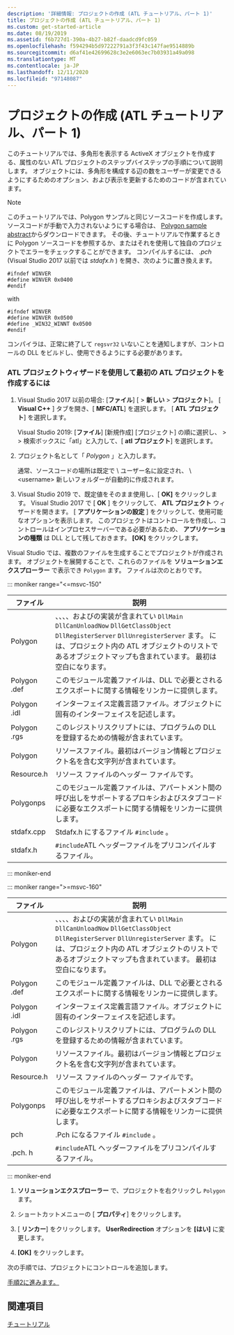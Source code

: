 ```yaml
---
description: '詳細情報: プロジェクトの作成 (ATL チュートリアル、パート 1)'
title: プロジェクトの作成 (ATL チュートリアル、パート 1)
ms.custom: get-started-article
ms.date: 08/19/2019
ms.assetid: f6b727d1-390a-4b27-b82f-daadcd9fc059
ms.openlocfilehash: f594294b5d97222791a3f3f43c147fae9514889b
ms.sourcegitcommit: d6af41e42699628c3e2e6063ec7b03931a49a098
ms.translationtype: MT
ms.contentlocale: ja-JP
ms.lasthandoff: 12/11/2020
ms.locfileid: "97148087"
---
```

# <a name="creating-the-project-atl-tutorial-part-1"></a>プロジェクトの作成 (ATL チュートリアル、パート 1)

このチュートリアルでは、多角形を表示する ActiveX オブジェクトを作成する、属性のない ATL プロジェクトのステップバイステップの手順について説明します。 オブジェクトには、多角形を構成する辺の数をユーザーが変更できるようにするためのオプション、および表示を更新するためのコードが含まれています。

> [!NOTE]
> このチュートリアルでは、Polygon サンプルと同じソースコードを作成します。 ソースコードが手動で入力されないようにする場合は、 [Polygon sample abstract](https://github.com/Microsoft/VCSamples/tree/master/VC2008Samples/ATL/Controls/Polygon)からダウンロードできます。 その後、チュートリアルで作業するときに Polygon ソースコードを参照するか、またはそれを使用して独自のプロジェクトでエラーをチェックすることができます。
> コンパイルするには、 *.pch* (Visual Studio 2017 以前では *stdafx.h* ) を開き、次のように置き換えます。
>
> ```
> #ifndef WINVER
> #define WINVER 0x0400
> #endif
> ```
>
> with
>
> ```
> #ifndef WINVER
> #define WINVER 0x0500
> #define _WIN32_WINNT 0x0500
> #endif
> ```
>
> コンパイラは、正常に終了して `regsvr32` いないことを通知しますが、コントロールの DLL をビルドし、使用できるようにする必要があります。

### <a name="to-create-the-initial-atl-project-using-the-atl-project-wizard"></a>ATL プロジェクトウィザードを使用して最初の ATL プロジェクトを作成するには

1. Visual Studio 2017 以前の場合: [**ファイル**] [  >  **新しい**  >  **プロジェクト**]。 [ **Visual C++** ] タブを開き、[ **MFC/ATL**] を選択します。 [ **ATL プロジェクト**] を選択します。

   Visual Studio 2019: [**ファイル**] [新規作成] [プロジェクト] の順に選択し、  >    >  検索ボックスに「atl」と入力して、[ **atl プロジェクト**] を選択します。

1. プロジェクト名として「 *Polygon* 」と入力します。

    通常、ソースコードの場所は既定で \ ユーザー名に設定され、 \\ \<username> 新しいフォルダーが自動的に作成されます。

1. Visual Studio 2019 で、既定値をそのまま使用し、[ **OK]** をクリックします。
   Visual Studio 2017 で [ **OK** ] をクリックして、 **ATL プロジェクト** ウィザードを開きます。 [ **アプリケーションの設定** ] をクリックして、使用可能なオプションを表示します。 このプロジェクトはコントロールを作成し、コントロールはインプロセスサーバーである必要があるため、 **アプリケーションの種類** は DLL として残しておきます。 **[OK]** をクリックします。

Visual Studio では、複数のファイルを生成することでプロジェクトが作成されます。 オブジェクトを展開することで、これらのファイルを **ソリューションエクスプローラー** で表示でき `Polygon` ます。 ファイルは次のとおりです。

::: moniker range="<=msvc-150"

|ファイル|説明|
|----------|-----------------|
|Polygon|、、、、およびの実装が含まれてい `DllMain` `DllCanUnloadNow` `DllGetClassObject` `DllRegisterServer` `DllUnregisterServer` ます。 には、プロジェクト内の ATL オブジェクトのリストであるオブジェクトマップも含まれています。 最初は空白になります。|
|Polygon .def|このモジュール定義ファイルは、DLL で必要とされるエクスポートに関する情報をリンカーに提供します。|
|Polygon .idl|インターフェイス定義言語ファイル。オブジェクトに固有のインターフェイスを記述します。|
|Polygon .rgs|このレジストリスクリプトには、プログラムの DLL を登録するための情報が含まれています。|
|Polygon|リソースファイル。最初はバージョン情報とプロジェクト名を含む文字列が含まれています。|
|Resource.h|リソース ファイルのヘッダー ファイルです。|
|Polygonps|このモジュール定義ファイルは、アパートメント間の呼び出しをサポートするプロキシおよびスタブコードに必要なエクスポートに関する情報をリンカーに提供します。|
|stdafx.cpp|Stdafx.h にするファイル `#include` 。|
|stdafx.h|`#include`ATL ヘッダーファイルをプリコンパイルするファイル。|

::: moniker-end

::: moniker range=">=msvc-160"

|ファイル|説明|
|----------|-----------------|
|Polygon|、、、、およびの実装が含まれてい `DllMain` `DllCanUnloadNow` `DllGetClassObject` `DllRegisterServer` `DllUnregisterServer` ます。 には、プロジェクト内の ATL オブジェクトのリストであるオブジェクトマップも含まれています。 最初は空白になります。|
|Polygon .def|このモジュール定義ファイルは、DLL で必要とされるエクスポートに関する情報をリンカーに提供します。|
|Polygon .idl|インターフェイス定義言語ファイル。オブジェクトに固有のインターフェイスを記述します。|
|Polygon .rgs|このレジストリスクリプトには、プログラムの DLL を登録するための情報が含まれています。|
|Polygon|リソースファイル。最初はバージョン情報とプロジェクト名を含む文字列が含まれています。|
|Resource.h|リソース ファイルのヘッダー ファイルです。|
|Polygonps|このモジュール定義ファイルは、アパートメント間の呼び出しをサポートするプロキシおよびスタブコードに必要なエクスポートに関する情報をリンカーに提供します。|
|pch|.Pch になるファイル `#include` 。|
|.pch. h|`#include`ATL ヘッダーファイルをプリコンパイルするファイル。|

::: moniker-end

1. **ソリューションエクスプローラー** で、プロジェクトを右クリックし `Polygon` ます。

1. ショートカットメニューの [ **プロパティ**] をクリックします。

1. [ **リンカー**] をクリックします。 **UserRedirection** オプションを **[はい]** に変更します。

1. **[OK]** をクリックします。

次の手順では、プロジェクトにコントロールを追加します。

[手順2に進みます。](../atl/adding-a-control-atl-tutorial-part-2.md)

## <a name="see-also"></a>関連項目

[チュートリアル](../atl/active-template-library-atl-tutorial.md)
